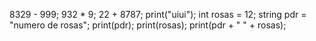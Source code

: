 8329 - 999;
932 * 9;
22 + 8787;
print("uiui");
int rosas = 12;
string pdr = "numero de rosas";
print(pdr);
print(rosas);
print(pdr + " " + rosas);
